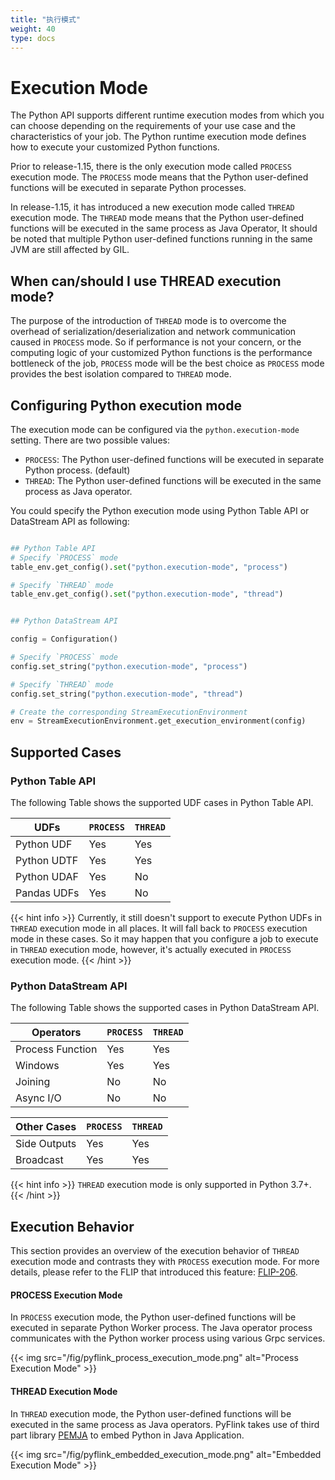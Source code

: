 ```yaml
---
title: "执行模式"
weight: 40
type: docs
---
```

<!--
Licensed to the Apache Software Foundation (ASF) under one
or more contributor license agreements.  See the NOTICE file
distributed with this work for additional information
regarding copyright ownership.  The ASF licenses this file
to you under the Apache License, Version 2.0 (the
"License"); you may not use this file except in compliance
with the License.  You may obtain a copy of the License at

  http://www.apache.org/licenses/LICENSE-2.0

Unless required by applicable law or agreed to in writing,
software distributed under the License is distributed on an
"AS IS" BASIS, WITHOUT WARRANTIES OR CONDITIONS OF ANY
KIND, either express or implied.  See the License for the
specific language governing permissions and limitations
under the License.
-->

# Execution Mode

The Python API supports different runtime execution modes from which you can choose depending on the
requirements of your use case and the characteristics of your job. The Python runtime execution mode
defines how to execute your customized Python functions.

Prior to release-1.15, there is the only execution mode called `PROCESS` execution mode. The `PROCESS`
mode means that the Python user-defined functions will be executed in separate Python processes.

In release-1.15, it has introduced a new execution mode called `THREAD` execution mode. The `THREAD`
mode means that the Python user-defined functions will be executed in the same process as Java Operator,
It should be noted that multiple Python user-defined functions running in the same JVM are still affected by GIL.

## When can/should I use THREAD execution mode?

The purpose of the introduction of `THREAD` mode is to overcome the overhead of serialization/deserialization
and network communication caused in `PROCESS` mode. So if performance is not your concern, or the computing
logic of your customized Python functions is the performance bottleneck of the job, `PROCESS` mode will
be the best choice as `PROCESS` mode provides the best isolation compared to `THREAD` mode.

## Configuring Python execution mode

The execution mode can be configured via the `python.execution-mode` setting.
There are two possible values:

 - `PROCESS`: The Python user-defined functions will be executed in separate Python process. (default)
 - `THREAD`: The Python user-defined functions will be executed in the same process as Java operator.

You could specify the Python execution mode using Python Table API or DataStream API as following:

```python

## Python Table API
# Specify `PROCESS` mode
table_env.get_config().set("python.execution-mode", "process")

# Specify `THREAD` mode
table_env.get_config().set("python.execution-mode", "thread")


## Python DataStream API

config = Configuration()

# Specify `PROCESS` mode
config.set_string("python.execution-mode", "process")

# Specify `THREAD` mode
config.set_string("python.execution-mode", "thread")

# Create the corresponding StreamExecutionEnvironment
env = StreamExecutionEnvironment.get_execution_environment(config)

```

## Supported Cases

### Python Table API

The following Table shows the supported UDF cases in Python Table API.

| UDFs| `PROCESS` | `THREAD`|
|-----|-----------|---------|
|Python UDF | Yes | Yes |
|Python UDTF| Yes | Yes |
|Python UDAF| Yes | No  |
|Pandas UDFs| Yes | No  |

{{< hint info >}}
Currently, it still doesn't support to execute Python UDFs in `THREAD` execution mode in all places.
It will fall back to `PROCESS` execution mode in these cases. So it may happen that you configure a job
to execute in `THREAD` execution mode, however, it's actually executed in `PROCESS` execution mode.
{{< /hint >}}

### Python DataStream API

The following Table shows the supported cases in Python DataStream API.

| Operators | `PROCESS` | `THREAD` |
|-----------|-----------|----------|
|Process Function| Yes | Yes |
|Windows         | Yes | Yes |
|Joining         | No  | No  |
|Async I/O       | No  | No  |

|Other Cases| `PROCESS` | `THREAD` |
|-----------|-----------|----------|
|Side Outputs | Yes | Yes |
|Broadcast    | Yes | Yes |

{{< hint info >}}
`THREAD` execution mode is only supported in Python 3.7+.
{{< /hint >}}

## Execution Behavior

This section provides an overview of the execution behavior of `THREAD` execution mode and contrasts
they with `PROCESS` execution mode. For more details, please refer to the FLIP that introduced this feature:
[FLIP-206](https://cwiki.apache.org/confluence/display/FLINK/FLIP-206%3A+Support+PyFlink+Runtime+Execution+in+Thread+Mode).

#### PROCESS Execution Mode

In `PROCESS` execution mode, the Python user-defined functions will be executed in separate Python Worker process.
The Java operator process communicates with the Python worker process using various Grpc services.

{{< img src="/fig/pyflink_process_execution_mode.png" alt="Process Execution Mode" >}}

#### THREAD Execution Mode

In `THREAD` execution mode, the Python user-defined functions will be executed in the same process
as Java operators. PyFlink takes use of third part library [PEMJA](https://github.com/alibaba/pemja)
to embed Python in Java Application.

{{< img src="/fig/pyflink_embedded_execution_mode.png" alt="Embedded Execution Mode" >}}
